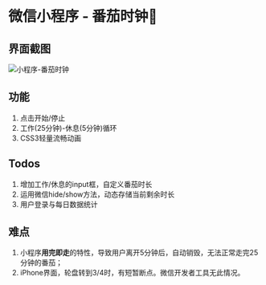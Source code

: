 # 微信小程序 - 番茄时钟🍅

## 界面截图

![小程序-番茄时钟](https://i.loli.net/2018/06/03/5b134fec1e540.png)

## 功能

1. 点击开始/停止
2. 工作(25分钟)-休息(5分钟)循环
3. CSS3轻量流畅动画

## Todos

1. 增加工作/休息的input框，自定义番茄时长
2. 运用微信hide/show方法，动态存储当前剩余时长
3. 用户登录与每日数据统计

## 难点

1. 小程序**用完即走**的特性，导致用户离开5分钟后，自动销毁，无法正常走完25分钟的番茄；
2. iPhone界面，轮盘转到3/4时，有短暂断点。微信开发者工具无此情况。
